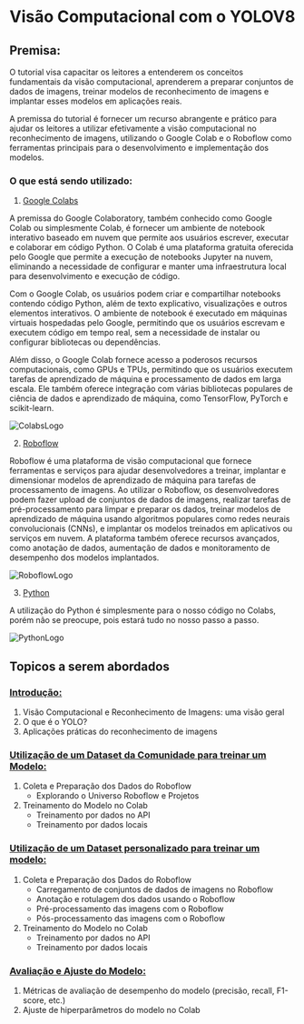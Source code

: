 # Visão Computacional com o YOLOV8

## Premisa:

O tutorial visa capacitar os leitores a entenderem os conceitos fundamentais da visão computacional, aprenderem a preparar conjuntos de dados de imagens, treinar modelos de reconhecimento de imagens e implantar esses modelos em aplicações reais.

A premissa do tutorial é fornecer um recurso abrangente e prático para ajudar os leitores a utilizar efetivamente a visão computacional no reconhecimento de imagens, utilizando o Google Colab e o Roboflow como ferramentas principais para o desenvolvimento e implementação dos modelos.

### O que está sendo utilizado:

1. [Google Colabs](https://colab.research.google.com/)

A premissa do Google Colaboratory, também conhecido como Google Colab ou simplesmente Colab, é fornecer um ambiente de notebook interativo baseado em nuvem que permite aos usuários escrever, executar e colaborar em código Python. O Colab é uma plataforma gratuita oferecida pelo Google que permite a execução de notebooks Jupyter na nuvem, eliminando a necessidade de configurar e manter uma infraestrutura local para desenvolvimento e execução de código.

Com o Google Colab, os usuários podem criar e compartilhar notebooks contendo código Python, além de texto explicativo, visualizações e outros elementos interativos. O ambiente de notebook é executado em máquinas virtuais hospedadas pelo Google, permitindo que os usuários escrevam e executem código em tempo real, sem a necessidade de instalar ou configurar bibliotecas ou dependências.

Além disso, o Google Colab fornece acesso a poderosos recursos computacionais, como GPUs e TPUs, permitindo que os usuários executem tarefas de aprendizado de máquina e processamento de dados em larga escala. Ele também oferece integração com várias bibliotecas populares de ciência de dados e aprendizado de máquina, como TensorFlow, PyTorch e scikit-learn.

![ColabsLogo](https://github.com/Datahuntl/VComputacional/assets/103469153/4d0775da-7d6a-4c09-80ba-c3e63b24555c)  

2. [Roboflow](https://roboflow.com/)

Roboflow é uma plataforma de visão computacional que fornece ferramentas e serviços para ajudar desenvolvedores a treinar, implantar e dimensionar modelos de aprendizado de máquina para tarefas de processamento de imagens. Ao utilizar o Roboflow, os desenvolvedores podem fazer upload de conjuntos de dados de imagens, realizar tarefas de pré-processamento para limpar e preparar os dados, treinar modelos de aprendizado de máquina usando algoritmos populares como redes neurais convolucionais (CNNs), e implantar os modelos treinados em aplicativos ou serviços em nuvem. A plataforma também oferece recursos avançados, como anotação de dados, aumentação de dados e monitoramento de desempenho dos modelos implantados.

![RoboflowLogo](https://github.com/Datahuntl/VComputacional/assets/103469153/12810202-022d-4684-b362-615670efa010)

3. [Python](https://www.python.org/)

A utilização do Python é simplesmente para o nosso código no Colabs, porém não se preocupe, pois estará tudo no nosso passo a passo.

![PythonLogo](https://github.com/Datahuntl/VComputacional/assets/103469153/91e57b34-2662-4bee-ac61-533a72f3f9ae)

## Topicos a serem abordados

### [Introdução:](https://github.com/Datahuntl/VComputacional/blob/main/Introdu%C3%A7%C3%A3o.md)

1. Visão Computacional e Reconhecimento de Imagens: uma visão geral
2. O que é o YOLO?
3. Aplicações práticas do reconhecimento de imagens

### [Utilização de um Dataset da Comunidade para treinar um Modelo:](https://github.com/Datahuntl/VComputacional/edit/main/Roboflow%20Universe.md)
1. Coleta e Preparação dos Dados do Roboflow
    - Explorando o Universo Roboflow e Projetos
3. Treinamento do Modelo no Colab
   - Treinamento por dados no API
   - Treinamento por dados locais

### [Utilização de um Dataset personalizado para treinar um modelo:](https://github.com/Datahuntl/VComputacional/blob/main/RoboflowCustom.md)

1. Coleta e Preparação dos Dados do Roboflow
   - Carregamento de conjuntos de dados de imagens no Roboflow
   - Anotação e rotulagem dos dados usando o Roboflow
   - Pré-processamento das imagens com o Roboflow
   - Pós-processamento das imagens com o Roboflow
3. Treinamento do Modelo no Colab
   - Treinamento por dados no API
   - Treinamento por dados locais

### [Avaliação e Ajuste do Modelo:](https://github.com/Datahuntl/VComputacional/blob/main/Avalia%C3%A7%C3%A3o%20e%20Ajuste.md)

1. Métricas de avaliação de desempenho do modelo (precisão, recall, F1-score, etc.)
2. Ajuste de hiperparâmetros do modelo no Colab
